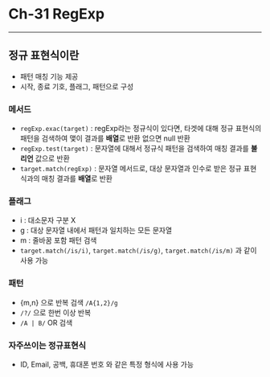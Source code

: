 # Ch-31 RegExp

---

## 정규 표현식이란

- 패턴 매칭 기능 제공
- 시작, 종료 기호, 플래그, 패턴으로 구성

### 메서드
- `regExp.exac(target)` : regExp라는 정규식이 있다면, 타겟에 대해 정규 표현식의 패턴을 검색하여 맻이 결과를 **배열**로 반환 없으면 null 반환
- `regExp.test(target)` : 문자열에 대해서 정규식 패턴을 검색하여 매칭 결과를 **불리언** 값으로 반환
- `target.match(regExp)` : 문자열 메서드로, 대상 문자열과 인수로 받은 정규 표현식과의 매칭 결과를 **배열**로 반환

### 플래그
- i : 대소문자 구분 X
- g : 대상 문자열 내에서 패턴과 일치하는 모든 문자열
- m : 줄바꿈 포함 패턴 검색
- `target.match(/is/i)`, `target.match(/is/g)`, `target.match(/is/m)` 과 같이 사용 가능

### 패턴
- {m,n} 으로 반복 검색 `/A{1,2}/g`
- `/?/` 으로 한번 이상 반복
- `/A | B/` OR 검색

### 자주쓰이는 정규표현식
- ID, Email, 공백, 휴대폰 번호 와 같은 특정 형식에 사용 가능